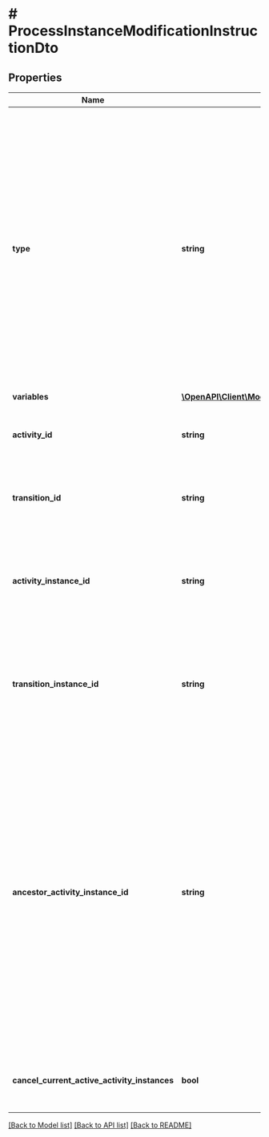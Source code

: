 # # ProcessInstanceModificationInstructionDto

## Properties

Name | Type | Description | Notes
------------ | ------------- | ------------- | -------------
**type** | **string** | **Mandatory**. One of the following values: &#x60;cancel&#x60;, &#x60;startBeforeActivity&#x60;, &#x60;startAfterActivity&#x60;, &#x60;startTransition&#x60;.  * A cancel instruction requests cancellation of a single activity instance or all instances of one activity. * A startBeforeActivity instruction requests to enter a given activity. * A startAfterActivity instruction requests to execute the single outgoing sequence flow of a given activity. * A startTransition instruction requests to execute a specific sequence flow. |
**variables** | [**\OpenAPI\Client\Model\TriggerVariableValueDto**](TriggerVariableValueDto.md) |  | [optional]
**activity_id** | **string** | Can be used with instructions of types &#x60;startTransition&#x60;. Specifies the sequence flow to start. | [optional]
**transition_id** | **string** | Can be used with instructions of types &#x60;startTransition&#x60;. Specifies the sequence flow to start. | [optional]
**activity_instance_id** | **string** | Can be used with instructions of type &#x60;cancel&#x60;. Specifies the activity instance to cancel. Valid values are the activity instance IDs supplied by the [Get Activity Instance request](https://docs.camunda.org/manual/7.15/reference/rest/process-instance/get-activity-instances/). | [optional]
**transition_instance_id** | **string** | Can be used with instructions of type &#x60;cancel&#x60;. Specifies the transition instance to cancel. Valid values are the transition instance IDs supplied by the [Get Activity Instance request](https://docs.camunda.org/manual/7.15/reference/rest/process-instance/get-activity-instances/). | [optional]
**ancestor_activity_instance_id** | **string** | Can be used with instructions of type &#x60;startBeforeActivity&#x60;, &#x60;startAfterActivity&#x60;, and &#x60;startTransition&#x60;. Valid values are the activity instance IDs supplied by the Get Activity Instance request. If there are multiple parent activity instances of the targeted activity, this specifies the ancestor scope in which hierarchy the activity/transition is to be instantiated.  Example: When there are two instances of a subprocess and an activity contained in the subprocess is to be started, this parameter allows to specifiy under which subprocess instance the activity should be started. | [optional]
**cancel_current_active_activity_instances** | **bool** | Can be used with instructions of type cancel. Prevents the deletion of new created activity instances. | [optional]

[[Back to Model list]](../../README.md#models) [[Back to API list]](../../README.md#endpoints) [[Back to README]](../../README.md)
